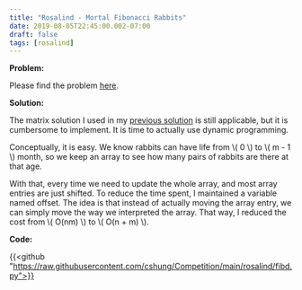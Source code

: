```yaml
---
title: "Rosalind - Mortal Fibonacci Rabbits"
date: 2019-08-05T22:45:00.002-07:00
draft: false
tags: [rosalind]
---
```


**Problem:**

Please find the problem [here](http://rosalind.info/problems/fibd/).

**Solution:**

The matrix solution I used in my [previous solution](../rosalind-rabbits-and-recurrence-relations) is still applicable, but it is cumbersome to implement. It is time to actually use dynamic programming.

Conceptually, it is easy. We know rabbits can have life from \\( 0 \\) to \\( m - 1 \\) month, so we keep an array to see how many pairs of rabbits are there at that age.

With that, every time we need to update the whole array, and most array entries are just shifted. To reduce the time spent, I maintained a variable named offset. The idea is that instead of actually moving the array entry, we can simply move the way we interpreted the array. That way, I reduced the cost from \\( O(nm) \\) to \\( O(n + m) \\).

**Code:**

{{<github "https://raw.githubusercontent.com/cshung/Competition/main/rosalind/fibd.py">}}


